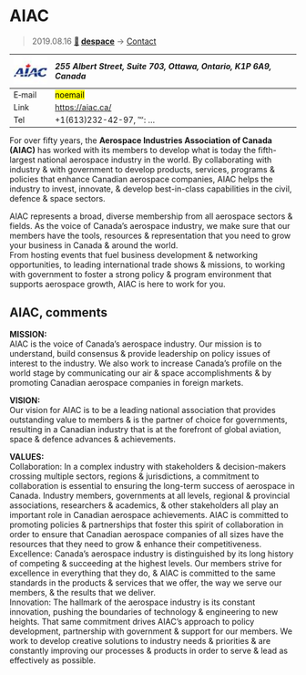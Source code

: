 # AIAC
> 2019.08.16 **[🚀](../index/index.md) [despace](index.md)** → [Contact](contact.md)

|[![](f/contact/a/aiac_logo1_thumb.jpg)](f/contact/a/aiac_logo1.png)|*255 Albert Street, Suite 703, Ottawa, Ontario, K1P 6A9, Canada*|
|:--|:--|
|E‑mail| <mark>noemail</mark> |
|Link| <https://aiac.ca/> |
|Tel| +1(613)232-42-97, ℻: … |

For over fifty years, the **Aerospace Industries Association of Canada (AIAC)** has worked with its members to develop what is today the fifth-largest national aerospace industry in the world. By collaborating with industry & with government to develop products, services, programs & policies that enhance Canadian aerospace companies, AIAC helps the industry to invest, innovate, & develop best-in-class capabilities in the civil, defence & space sectors.

AIAC represents a broad, diverse membership from all aerospace sectors & fields. As the voice of Canada’s aerospace industry, we make sure that our members have the tools, resources & representation that you need to grow your business in Canada & around the world.  
From hosting events that fuel business development & networking opportunities, to leading international trade shows & missions, to working with government to foster a strong policy & program environment that supports aerospace growth, AIAC is here to work for you.


<p style="page-break-after:always"> </p>

## AIAC, comments

**MISSION:**  
AIAC is the voice of Canada’s aerospace industry. Our mission is to understand, build consensus & provide leadership on policy issues of interest to the industry. We also work to increase Canada’s profile on the world stage by communicating our air & space accomplishments & by promoting Canadian aerospace companies in foreign markets.

**VISION:**  
Our vision for AIAC is to be a leading national association that provides outstanding value to members & is the partner of choice for governments, resulting in a Canadian industry that is at the forefront of global aviation, space & defence advances & achievements.

**VALUES:**  
Collaboration: In a complex industry with stakeholders & decision-makers crossing multiple sectors, regions & jurisdictions, a commitment to collaboration is essential to ensuring the long-term success of aerospace in Canada. Industry members, governments at all levels, regional & provincial associations, researchers & academics, & other stakeholders all play an important role in Canadian aerospace achievements. AIAC is committed to promoting policies & partnerships that foster this spirit of collaboration in order to ensure that Canadian aerospace companies of all sizes have the resources that they need to grow & enhance their competitiveness.  
Excellence: Canada’s aerospace industry is distinguished by its long history of competing & succeeding at the highest levels. Our members strive for excellence in everything that they do, & AIAC is committed to the same standards in the products & services that we offer, the way we serve our members, & the results that we deliver.  
Innovation: The hallmark of the aerospace industry is its constant innovation, pushing the boundaries of technology & engineering to new heights. That same commitment drives AIAC’s approach to policy development, partnership with government & support for our members. We work to develop creative solutions to industry needs & priorities & are constantly improving our processes & products in order to serve & lead as effectively as possible.
